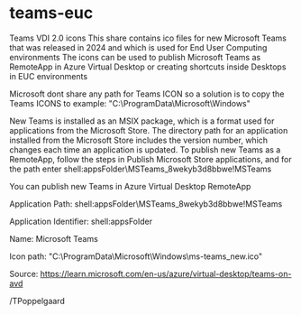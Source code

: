 # teams-euc
Teams VDI 2.0 icons 
This share contains ico files for new Microsoft Teams that was released in 2024 and which is used for End User Computing environments
The icons can be used to publish Microsoft Teams as RemoteApp in Azure Virtual Desktop or creating shortcuts inside Desktops in EUC environments

Microsoft dont share any path for Teams ICON so a solution is to copy the Teams ICONS to example: 
"C:\ProgramData\Microsoft\Windows\"

New Teams is installed as an MSIX package, which is a format used for applications from the Microsoft Store. The directory path for an application installed from the Microsoft Store includes the version number, which changes each time an application is updated. To publish new Teams as a RemoteApp, follow the steps in Publish Microsoft Store applications, and for the path enter shell:appsFolder\MSTeams_8wekyb3d8bbwe!MSTeams

You can publish new Teams in Azure Virtual Desktop RemoteApp

Application Path:
shell:appsFolder\MSTeams_8wekyb3d8bbwe!MSTeams

Application Identifier:
shell:appsFolder

Name:
Microsoft Teams

Icon path:
"C:\ProgramData\Microsoft\Windows\ms-teams_new.ico"

Source:
https://learn.microsoft.com/en-us/azure/virtual-desktop/teams-on-avd

/TPoppelgaard

